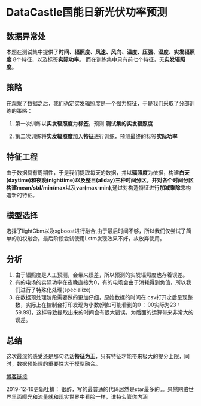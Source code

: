 # DataCastle国能日新光伏功率预测

## 数据异常处

本题在测试集中提供了**时间、辐照度、风速、风向、温度、压强、湿度、实发辐照度** 8个特征，以及标签**实际功率**。
而在训练集中只有前七个特征，无**实发辐照度**。

## 策略

在观察了数据之后，我们确定实发辐照度是一个强力特征，于是我们采取了分部训练的策略：

1. 第一次训练以**实发辐照度**为**标签**，预测 **测试集的实发辐照度**

2. 第二次训练将**实发辐照度**加入**特征**进行训练，预测最终的标签**实际功率**

## 特征工程

由于数据具有周期性，于是我们提取每天的数据，并以**辐照度**为依据，构建**白天(daytime)**和**夜晚(nighttime)**以及**整日(allday)**三种时间分区，并对各个时间分区构建**mean/std/min/max**以及**var(max-min)**,通过对构造特征进行**加减乘除**来构造新的特征。

## 模型选择

选择了lightGbm以及xgboost进行融合,由于最后时间不够，所以我们仅尝试了简单的加权融合。最后阶段尝试使用Lstm发现效果不好，故放弃使用。

## 分析

1. 由于辐照度是人工预测，会带来误差，所以预测的实发辐照度也存着误差。
2. 有的电场的实际功率在夜晚直接为0，有的电场会由于消耗得到负值，所以我们进行了特殊化处理(specialize)
3. 在数据预处理阶段需要做的更加仔细，原始数据的时间在.csv打开之后呈现整数，实际上在控制台打印发现为小数(例如可能看到的0 ：00实际为23 : 59.99)，这样导致提取出来的时间会有很大错误，为后面的运算带来非常大的误差。

## 总结

这次最深的感受还是那句老话**特征为王**，只有特征才能带来极大的提分上限，同时，数据预处理的重要性大于模型融合。

[博客链接](https://blog.csdn.net/yyhhlancelot/article/details/84568016)




2019-12-16更新吐槽：
很醉，写的最普通的代码居然是star最多的。。果然网络世界里面曝光和流量就和现实世界中看脸一样，谁特么管你内涵
